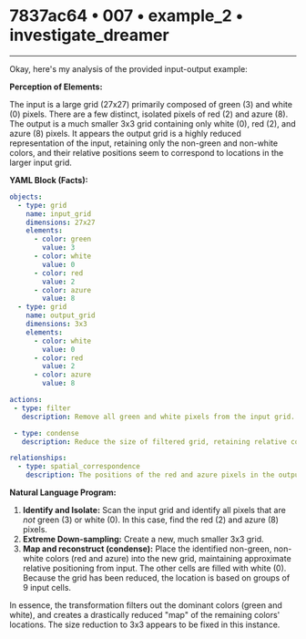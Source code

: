 # 7837ac64 • 007 • example_2 • investigate_dreamer

---
Okay, here's my analysis of the provided input-output example:

**Perception of Elements:**

The input is a large grid (27x27) primarily composed of green (3) and white (0) pixels.  There are a few distinct, isolated pixels of red (2) and azure (8). The output is a much smaller 3x3 grid containing only white (0), red (2), and azure (8) pixels. It appears the output grid is a highly reduced representation of the input, retaining only the non-green and non-white colors, and their relative positions seem to correspond to locations in the larger input grid.

**YAML Block (Facts):**



```yaml
objects:
  - type: grid
    name: input_grid
    dimensions: 27x27
    elements:
      - color: green
        value: 3
      - color: white
        value: 0
      - color: red
        value: 2
      - color: azure
        value: 8
  - type: grid
    name: output_grid
    dimensions: 3x3
    elements:
      - color: white
        value: 0
      - color: red
        value: 2
      - color: azure
        value: 8

actions:
 - type: filter
   description: Remove all green and white pixels from the input grid.

 - type: condense
   description: Reduce the size of filtered grid, retaining relative color placement, producing the small grid.

relationships:
  - type: spatial_correspondence
    description: The positions of the red and azure pixels in the output grid roughly correspond to their positions in the input grid, after accounting for the extreme size reduction.
```



**Natural Language Program:**

1. **Identify and Isolate:** Scan the input grid and identify all pixels that are *not* green (3) or white (0). In this case, find the red (2) and azure (8) pixels.
2. **Extreme Down-sampling:** Create a new, much smaller 3x3 grid.
3. **Map and reconstruct (condense):** Place the identified non-green, non-white colors (red and azure) into the new grid, maintaining approximate relative positioning from input. The other cells are filled with white (0). Because the grid has been reduced, the location is based on groups of 9 input cells.

In essence, the transformation filters out the dominant colors (green and white), and creates a drastically reduced "map" of the remaining colors' locations. The size reduction to 3x3 appears to be fixed in this instance.

